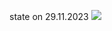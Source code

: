state on 29.11.2023
![](https://github.com/unn-robosoccer/simple_car/blob/main/pictures/state_on_02.12.gif)
